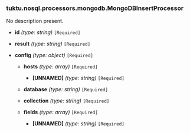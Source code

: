 ### tuktu.nosql.processors.mongodb.MongoDBInsertProcessor
No description present.

  * **id** *(type: string)* `[Required]`

  * **result** *(type: string)* `[Required]`

  * **config** *(type: object)* `[Required]`

    * **hosts** *(type: array)* `[Required]`

      * **[UNNAMED]** *(type: string)* `[Required]`

    * **database** *(type: string)* `[Required]`

    * **collection** *(type: string)* `[Required]`

    * **fields** *(type: array)* `[Required]`

      * **[UNNAMED]** *(type: string)* `[Required]`


